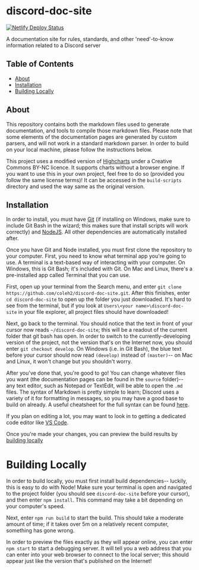 # discord-doc-site

[![Netlify Deploy Status](https://api.netlify.com/api/v1/badges/fe092549-31a9-4416-b581-68c0fbf1e928/deploy-status)](https://app.netlify.com/sites/coleh-discord-doc-25568/deploys)

A documentation site for rules, standards, and other 'need'-to-know information related to a Discord server

## Table of Contents

* [About](#about)
* [Installation](#installation)
* [Building Locally](#building-locally)

## About

This repository contains both the markdown files used to generate documentation, and tools to compile those markdown files.
Please note that some elements of the documentation pages are generated by custom parsers, and will not work in a standard markdown parser. In order to build on your local machine, please follow the instructions below.

This project uses a modified version of [Highcharts](https://highchartsjs.com) under a Creative Commons BY-NC licence. It supports charts without a browser engine. If you want to use this in your own project, feel free to do so (provided you follow the same license terms)! It can be accessed in the `build-scripts` directory and used the way same as the original version.

## Installation

In order to install, you must have [Git](https://git-scm.com/) (if installing on Windows, make sure to include Git Bash in the wizard; this makes sure that install scripts will work correctly)
and [NodeJS](https://nodejs.org/en/). All other dependencies are automatically installed after.

Once you have Git and Node installed, you must first clone the repository to your computer.
First, you need to know what terminal app you're going to use. A terminal is a text-based way of interacting with your computer.
On Windows, this is Git Bash; it's included with Git.
On Mac and Linux, there's a pre-installed app called Terminal that you can use.


First, open up your terminal from the Search menu, and enter `git clone https://github.com/coleh2/discord-doc-site.git`.
After this finishes, enter `cd discord-doc-site` to open up the folder you just downloaded. 
It's hard to see from the terminal, but if you look at `Users\<your name>\discord-doc-site` in your file explorer, all project files should have downloaded!

Next, go back to the terminal. You should notice that the text in front of your cursor now reads `~/discord-doc-site`; this will be a readout of the current folder that git bash has open.
In order to switch to the currently-developing version of the project, not the version that's on the Internet now, you should enter `git checkout develop`.
On Windows (i.e. in Git Bash), the blue text before your cursor should now read `(develop)` instead of `(master)`-- on Mac and Linux, it won't change but you shouldn't worry.

After you've done that, you're good to go! You can change whatever files you want (the documentation pages can be found in the `source` folder)-- any text editor, such as Notepad or TextEdit, will be able to open the `.md` files. 
The syntax of Markdown is pretty simple to learn; Discord uses a variety of it for formatting in messages, so you may have a good base to build on already.
A useful cheatsheet for the full syntax can be found [here](https://github.com/adam-p/markdown-here/wiki/Markdown-Cheatsheet).

If you plan on editing a lot, you may want to look in to getting a dedicated code editor like [VS Code](https://code.visualstudio.com/).

Once you're made your changes, you can preview the build results by [building locally](#building-locally)

# Building Locally

In order to build locally, you must first install build dependencies-- luckily, this is easy to do with Node! 
Make sure your terminal is open and navigated to the project folder (you should see `discord-doc-site` before your cursor), and then enter `npm install`. 
This command may take a bit depending on your computer's speed.

Next, enter `npm run build` to start the build. This should take a moderate amount of time; if it takes over 5m on a relatively recent computer, something has gone wrong.

In order to preview the files exactly as they will appear online, you can enter `npm start` to start a debugging server.
It will tell you a web address that you can enter into your web browser to connect to the local server; this should appear just like the version that's published on the Internet!



